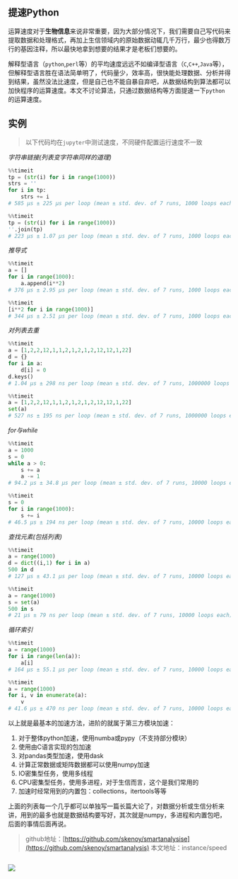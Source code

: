 ## 提速Python

运算速度对于**生物信息**来说非常重要，因为大部分情况下，我们需要自己写代码来提取数据和处理格式，再加上生信领域内的原始数据动辄几千万行，最少也得数万行的基因注释，所以最快地拿到想要的结果才是老板们想要的。

解释型语言（`python`,`perl`等）的平均速度远远不如编译型语言（`C`,`C++`,`Java`等），但解释型语言胜在语法简单明了，代码量少，效率高，很快能处理数据、分析并得到结果，虽然没法比速度，但是自己也不能自暴自弃吧，从数据结构到算法都可以加快程序的运算速度。本文不讨论算法，只通过数据结构等方面提速一下`python`的运算速度。

## 实例
> 以下代码均在`jupyter`中测试速度，不同硬件配置运行速度不一致

*字符串链接(列表变字符串同样的道理)*
```python
%%timeit
tp = (str(i) for i in range(1000))
strs = ''
for i in tp:
    strs += i
# 585 µs ± 225 µs per loop (mean ± std. dev. of 7 runs, 1000 loops each)

%%timeit
tp = (str(i) for i in range(1000))
''.join(tp)
# 223 µs ± 1.07 µs per loop (mean ± std. dev. of 7 runs, 1000 loops each)
```

*推导式*
```python
%%timeit
a = []
for i in range(1000):
    a.append(i**2)
# 376 µs ± 2.95 µs per loop (mean ± std. dev. of 7 runs, 1000 loops each)

%%timeit
[i**2 for i in range(1000)]
# 344 µs ± 2.51 µs per loop (mean ± std. dev. of 7 runs, 1000 loops each)
```

*对列表去重*
```python
%%timeit
a = [1,2,2,12,1,1,2,1,2,1,2,12,12,1,22]
d = {}
for i in a:
    d[i] = 0
d.keys()
# 1.04 µs ± 298 ns per loop (mean ± std. dev. of 7 runs, 1000000 loops each)

%%timeit
a = [1,2,2,12,1,1,2,1,2,1,2,12,12,1,22]
set(a)
# 527 ns ± 195 ns per loop (mean ± std. dev. of 7 runs, 1000000 loops each)
```

*for与while*
```python
%%timeit
a = 1000
s = 0
while a > 0:
    s += a
    a -= 1
# 94.2 µs ± 34.8 µs per loop (mean ± std. dev. of 7 runs, 10000 loops each)

%%timeit
s = 0
for i in range(1000):
    s += i
# 46.5 µs ± 194 ns per loop (mean ± std. dev. of 7 runs, 10000 loops each)
```

*查找元素(包括列表)*
```python
%%timeit
a = range(1000)
d = dict((i,1) for i in a)
500 in d
# 127 µs ± 43.1 µs per loop (mean ± std. dev. of 7 runs, 10000 loops each)

%%timeit
a = range(1000)
s = set(a)
500 in s
# 21 µs ± 79 ns per loop (mean ± std. dev. of 7 runs, 10000 loops each)
```

*循环索引*
```python
%%timeit
a = range(1000)
for i in range(len(a)):
    a[i]
# 164 µs ± 55.1 µs per loop (mean ± std. dev. of 7 runs, 10000 loops each)

%%timeit
a = range(1000)
for i, v in enumerate(a):
    v
# 41.6 µs ± 470 ns per loop (mean ± std. dev. of 7 runs, 10000 loops each)
```

以上就是最基本的加速方法，进阶的就属于第三方模块加速：
1. 对于整体python加速，使用numba或pypy（不支持部分模块）
2. 使用由C语言实现的包加速
3. 对pandas类型加速，使用dask
4. 计算正常数据或矩阵数据都可以使用numpy加速
5. IO密集型任务，使用多线程
6. CPU密集型任务，使用多进程，对于生信而言，这个是我们常用的
7. 加速时经常用到的内置包：collections，itertools等等

上面的列表每一个几乎都可以单独写一篇长篇大论了，对数据分析或生信分析来讲，用到的最多也就是数据结构要写好，其次就是numpy，多进程和内置包吧，后面的事情后面再说。

> github地址：[https://github.com/skenoy/smartanalysise](https://github.com/skenoy/smartanalysis)
> 本文地址：instance/speed

![]()

![](https://mmbiz.qpic.cn/mmbiz_png/mYJibSOraq9pLEwFgUObcImwB175s3Nm5eXowgRhE68Nq10K66oBpHiblP6L9XicpeKs9vqUp6NqrYoypNqP37rTA/0?wx_fmt=png)
